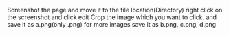 Screenshot the page and move it to the file location(Directory)
right click on the screenshot and click edit Crop the image which you want to click.
and save it as a.png(only .png)
for more images save it as  b.png, c.png, d.png 
